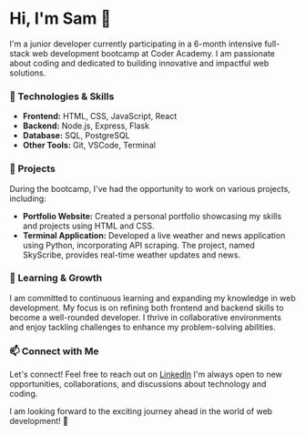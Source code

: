 # Hi, I'm Sam 👋

I'm a junior developer currently participating in a 6-month intensive full-stack web development bootcamp at Coder Academy. I am passionate about coding and dedicated to building innovative and impactful web solutions.

### 🔧 Technologies & Skills
- **Frontend:** HTML, CSS, JavaScript, React
- **Backend:** Node.js, Express, Flask
- **Database:** SQL, PostgreSQL
- **Other Tools:** Git, VSCode, Terminal

### 🚀 Projects
During the bootcamp, I've had the opportunity to work on various projects, including:
- **Portfolio Website:** Created a personal portfolio showcasing my skills and projects using HTML and CSS.
- **Terminal Application:** Developed a live weather and news application using Python, incorporating API scraping. The project, named SkyScribe, provides real-time weather updates and news.

### 🌱 Learning & Growth
I am committed to continuous learning and expanding my knowledge in web development. My focus is on refining both frontend and backend skills to become a well-rounded developer. I thrive in collaborative environments and enjoy tackling challenges to enhance my problem-solving abilities.

### 📫 Connect with Me
Let's connect! Feel free to reach out on [LinkedIn](https://www.linkedin.com/in/samuel-gifford/) I'm always open to new opportunities, collaborations, and discussions about technology and coding.

I am looking forward to the exciting journey ahead in the world of web development! 🚀

